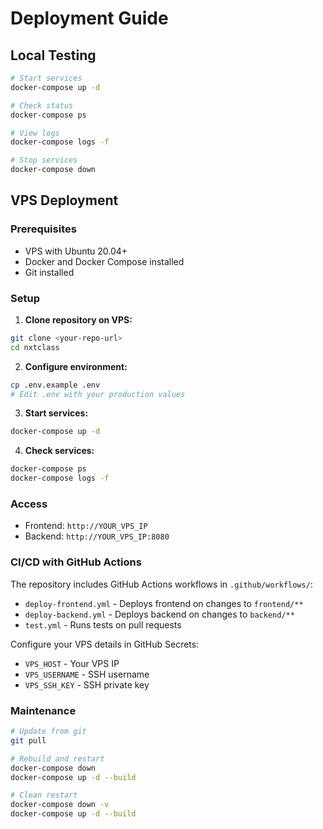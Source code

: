 # Deployment Guide

## Local Testing

```bash
# Start services
docker-compose up -d

# Check status
docker-compose ps

# View logs
docker-compose logs -f

# Stop services
docker-compose down
```

## VPS Deployment

### Prerequisites
- VPS with Ubuntu 20.04+
- Docker and Docker Compose installed
- Git installed

### Setup

1. **Clone repository on VPS:**
```bash
git clone <your-repo-url>
cd nxtclass
```

2. **Configure environment:**
```bash
cp .env.example .env
# Edit .env with your production values
```

3. **Start services:**
```bash
docker-compose up -d
```

4. **Check services:**
```bash
docker-compose ps
docker-compose logs -f
```

### Access

- Frontend: `http://YOUR_VPS_IP`
- Backend: `http://YOUR_VPS_IP:8080`

### CI/CD with GitHub Actions

The repository includes GitHub Actions workflows in `.github/workflows/`:

- `deploy-frontend.yml` - Deploys frontend on changes to `frontend/**`
- `deploy-backend.yml` - Deploys backend on changes to `backend/**`
- `test.yml` - Runs tests on pull requests

Configure your VPS details in GitHub Secrets:
- `VPS_HOST` - Your VPS IP
- `VPS_USERNAME` - SSH username
- `VPS_SSH_KEY` - SSH private key

### Maintenance

```bash
# Update from git
git pull

# Rebuild and restart
docker-compose down
docker-compose up -d --build

# Clean restart
docker-compose down -v
docker-compose up -d --build
```
